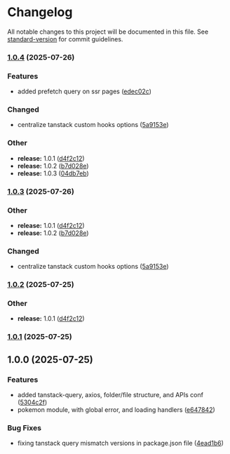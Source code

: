 # Changelog

All notable changes to this project will be documented in this file. See [standard-version](https://github.com/conventional-changelog/standard-version) for commit guidelines.

### [1.0.4](https://github.com/mohamedashrafothman/daftra-frontend-assessment/compare/v1.0.0...v1.0.4) (2025-07-26)


### Features

* added prefetch query on ssr pages ([edec02c](https://github.com/mohamedashrafothman/daftra-frontend-assessment/commit/edec02c5c4ec80fe487d34ac84d587a359344a8d))


### Changed

* centralize tanstack custom hooks options ([5a9153e](https://github.com/mohamedashrafothman/daftra-frontend-assessment/commit/5a9153e962dbd5ab05454db2a8449f0eb81269be))


### Other

* **release:** 1.0.1 ([d4f2c12](https://github.com/mohamedashrafothman/daftra-frontend-assessment/commit/d4f2c12f01531f6dceed1cb91d53b51cea8c15bb))
* **release:** 1.0.2 ([b7d028e](https://github.com/mohamedashrafothman/daftra-frontend-assessment/commit/b7d028e8b57511ff31dd3c4d3faa7a9d2dfe3a40))
* **release:** 1.0.3 ([04db7eb](https://github.com/mohamedashrafothman/daftra-frontend-assessment/commit/04db7eb028df8562f34339a5da95a73af1953fcb))

### [1.0.3](https://github.com/mohamedashrafothman/daftra-frontend-assessment/compare/v1.0.0...v1.0.3) (2025-07-26)


### Other

* **release:** 1.0.1 ([d4f2c12](https://github.com/mohamedashrafothman/daftra-frontend-assessment/commit/d4f2c12f01531f6dceed1cb91d53b51cea8c15bb))
* **release:** 1.0.2 ([b7d028e](https://github.com/mohamedashrafothman/daftra-frontend-assessment/commit/b7d028e8b57511ff31dd3c4d3faa7a9d2dfe3a40))


### Changed

* centralize tanstack custom hooks options ([5a9153e](https://github.com/mohamedashrafothman/daftra-frontend-assessment/commit/5a9153e962dbd5ab05454db2a8449f0eb81269be))

### [1.0.2](https://github.com/mohamedashrafothman/daftra-frontend-assessment/compare/v1.0.0...v1.0.2) (2025-07-25)


### Other

* **release:** 1.0.1 ([d4f2c12](https://github.com/mohamedashrafothman/daftra-frontend-assessment/commit/d4f2c12f01531f6dceed1cb91d53b51cea8c15bb))

### [1.0.1](https://github.com/mohamedashrafothman/daftra-frontend-assessment/compare/v1.0.0...v1.0.1) (2025-07-25)

## 1.0.0 (2025-07-25)


### Features

* added tanstack-query, axios, folder/file structure, and APIs conf ([5304c2f](https://github.com/mohamedashrafothman/daftra-frontend-assessment/commit/5304c2f2087c37d2ade2f73a3e1cb49a41915823))
* pokemon module, with global error, and loading handlers ([e647842](https://github.com/mohamedashrafothman/daftra-frontend-assessment/commit/e647842b7cf459e5fc92c12d591ec10594a0b213))


### Bug Fixes

* fixing tanstack query mismatch versions in package.json file ([4ead1b6](https://github.com/mohamedashrafothman/daftra-frontend-assessment/commit/4ead1b6f8c2d88e277d0c578c61b7d6b6a1fd8c5))
